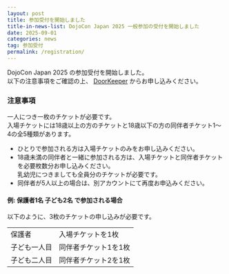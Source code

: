 ```yaml
---
layout: post
title: 参加受付を開始しました
title-in-news-list: DojoCon Japan 2025 一般参加の受付を開始しました
date: 2025-09-01
categories: news
tag: 参加受付
permalink: /registration/
---
```


<p>
  DojoCon Japan 2025 の参加受付を開始しました。<br>
  以下の注意事項をご確認の上、 <a href="https://dojocon-japan.doorkeeper.jp/events/187904" target="_blank">DoorKeeper</a> からお申し込みください。
</p>

<h3>注意事項</h3>

<p>
  一人につき一枚のチケットが必要です。<br>
  入場チケットには18歳以上の方のチケットと18歳以下の方の同伴者チケット1～4の全5種類があります。
</p>

<ul class="mt-4 leading-6">
  <li>
    ひとりで参加される方は入場チケットのみをお申し込みください。
  </li>

  <li>
    18歳未満の同伴者と一緒に参加される方は、入場チケットと同伴者チケットを必要枚数分お申し込みください。<br>
    乳幼児につきましても全員分のチケットが必要です。
  </li>

  <li>
    同伴者が5人以上の場合は、別アカウントにて再度お申込みください。
  </li>
</ul>

<h4>例: 保護者1名 子ども2名 で参加される場合</h4>

<p>
  以下のように、3枚のチケットの申し込みが必要です。
</p>

<table class="leading-6 border-separate border-spacing-x-1 sm:border-spacing-x-4">
  <tr>
    <td>保護者</td>
    <td>入場チケットを1枚</td>
  </tr>
  <tr>
    <td>子ども一人目</td>
    <td>同伴者チケット1を1枚</td>
  </tr>
  <tr>
    <td>子ども二人目</td>
    <td>同伴者チケット2を1枚</td>
  </tr>
</table>
